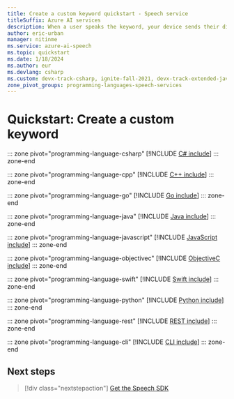 ```yaml
---
title: Create a custom keyword quickstart - Speech service
titleSuffix: Azure AI services
description: When a user speaks the keyword, your device sends their dictation to the cloud, until the user stops speaking. Customizing your keyword is an effective way to differentiate your device and strengthen your branding.
author: eric-urban
manager: nitinme
ms.service: azure-ai-speech
ms.topic: quickstart
ms.date: 1/18/2024
ms.author: eur
ms.devlang: csharp
ms.custom: devx-track-csharp, ignite-fall-2021, devx-track-extended-java, devx-track-go, devx-track-js, devx-track-python
zone_pivot_groups: programming-languages-speech-services
---
```


# Quickstart: Create a custom keyword

::: zone pivot="programming-language-csharp"
[!INCLUDE [C# include](includes/quickstarts/keyword-recognition/csharp.md)]
::: zone-end

::: zone pivot="programming-language-cpp"
[!INCLUDE [C++ include](includes/quickstarts/keyword-recognition/cpp.md)]
::: zone-end

::: zone pivot="programming-language-go"
[!INCLUDE [Go include](includes/quickstarts/keyword-recognition/go.md)]
::: zone-end

::: zone pivot="programming-language-java"
[!INCLUDE [Java include](includes/quickstarts/keyword-recognition/java.md)]
::: zone-end

::: zone pivot="programming-language-javascript"
[!INCLUDE [JavaScript include](includes/quickstarts/keyword-recognition/javascript.md)]
::: zone-end

::: zone pivot="programming-language-objectivec"
[!INCLUDE [ObjectiveC include](includes/quickstarts/keyword-recognition/objectivec.md)]
::: zone-end

::: zone pivot="programming-language-swift"
[!INCLUDE [Swift include](includes/quickstarts/keyword-recognition/swift.md)]
::: zone-end

::: zone pivot="programming-language-python"
[!INCLUDE [Python include](./includes/quickstarts/keyword-recognition/python.md)]
::: zone-end

::: zone pivot="programming-language-rest"
[!INCLUDE [REST include](includes/quickstarts/keyword-recognition/rest.md)]
::: zone-end

::: zone pivot="programming-language-cli"
[!INCLUDE [CLI include](includes/quickstarts/keyword-recognition/cli.md)]
::: zone-end

## Next steps

> [!div class="nextstepaction"]
> [Get the Speech SDK](speech-sdk.md)
